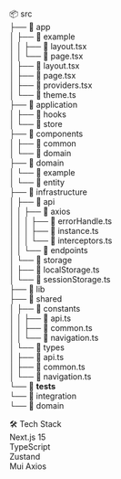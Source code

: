 📦 src<br>
├── 📂 app<br>
│   ├── 📂 example<br>
│   │   ├── 📜 layout.tsx<br>
│   │   └── 📜 page.tsx<br>
│   ├── 📜 layout.tsx<br>
│   ├── 📜 page.tsx<br>
│   ├── 📜 providers.tsx<br>
│   └── 📜 theme.ts<br>
├── 📂 application<br>
│   ├── 📂 hooks<br>
│   └── 📂 store<br>
├── 📂 components<br>
│   ├── 📂 common<br>
│   └── 📂 domain<br>
├── 📂 domain<br>
│   └── 📂 example<br>
│       └── 📂 entity<br>
├── 📂 infrastructure<br>
│   ├── 📂 api<br>
│   │   ├── 📂 axios<br>
│   │   │   ├── 📜 errorHandle.ts<br>
│   │   │   ├── 📜 instance.ts<br>
│   │   │   └── 📜 interceptors.ts<br>
│   │   └── 📂 endpoints<br>
│   └── 📂 storage<br>
│       ├── 📜 localStorage.ts<br>
│       └── 📜 sessionStorage.ts<br>
├── 📂 lib<br>
├── 📂 shared<br>
│   ├── 📂 constants<br>
│   │   ├── 📜 api.ts<br>
│   │   ├── 📜 common.ts<br>
│   │   └── 📜 navigation.ts<br>
│   └── 📂 types<br>
│       ├── 📜 api.ts<br>
│       ├── 📜 common.ts<br>
│       └── 📜 navigation.ts<br>
└── 📂 __tests__<br>
    └── 📂 integration<br>
        └── 📂 domain<br>

🛠 Tech Stack<br>
Next.js 15<br>
TypeScript<br>
Zustand<br>
Mui
Axios<br>
